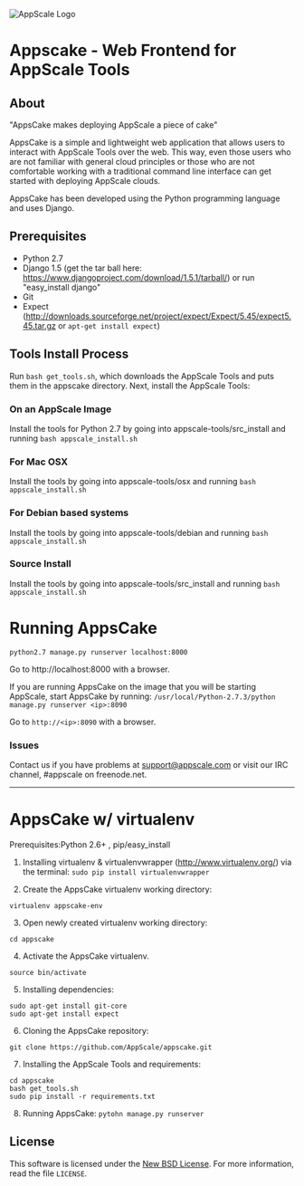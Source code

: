 ![AppScale Logo](http://www.appscale.com/img/appscale-logo.png)

# Appscake - Web Frontend for AppScale Tools #

## About ##

"AppsCake makes deploying AppScale a piece of cake"

AppsCake is a simple and lightweight web application that allows users to
interact with AppScale Tools over the web. This way, even those users who
are not familiar with general cloud principles or those who are not
comfortable working with a traditional command line interface can get
started with deploying AppScale clouds.

AppsCake has been developed using the Python programming language and uses Django.

## Prerequisites ##
- Python 2.7
- Django 1.5 (get the tar ball here: https://www.djangoproject.com/download/1.5.1/tarball/) or 
  run "easy_install django"
- Git
- Expect (http://downloads.sourceforge.net/project/expect/Expect/5.45/expect5.45.tar.gz or 
  ```apt-get install expect```)

## Tools Install Process ##
Run ```bash get_tools.sh```, which downloads the AppScale Tools and puts them in the
appscake directory. Next, install the AppScale Tools:

### On an AppScale Image ###
Install the tools for Python 2.7 by going into appscale-tools/src_install and running
```bash appscale_install.sh```

### For Mac OSX ###
Install the tools by going into appscale-tools/osx and running
```bash appscale_install.sh```

### For Debian based systems ###
Install the tools by going into appscale-tools/debian and running
```bash appscale_install.sh```

### Source Install ###
Install the tools by going into appscale-tools/src_install and running
```bash appscale_install.sh```

# Running AppsCake #
```python2.7 manage.py runserver localhost:8000```

Go to http://localhost:8000 with a browser. 

If you are running AppsCake on the image that you will be starting AppScale, start AppsCake by running:
```/usr/local/Python-2.7.3/python manage.py runserver <ip>:8090```

Go to `http://<ip>:8090` with a browser.

### Issues ###
Contact us if you have problems at support@appscale.com or visit our IRC channel, #appscale on freenode.net.

***

# AppsCake w/ virtualenv #
Prerequisites:Python 2.6+ , pip/easy_install

1. Installing virtualenv & virtualenvwrapper (http://www.virtualenv.org/) via the terminal:
```sudo pip install virtualenvwrapper```

2. Create the AppsCake virtualenv working directory:
```
virtualenv appscake-env
```

3. Open newly created virtualenv working directory:
```
cd appscake
```

4. Activate the AppsCake virtualenv.
```
source bin/activate
```

5. Installing dependencies:
```
sudo apt-get install git-core
sudo apt-get install expect
```

6. Cloning the AppsCake repository:
```
git clone https://github.com/AppScale/appscake.git
```

7. Installing the AppScale Tools and requirements:
```
cd appscake
bash get_tools.sh
sudo pip install -r requirements.txt
```

8. Running AppsCake:
```pytohn manage.py runserver```





License
-------
This software is licensed under the [New BSD License][BSD]. For more
information, read the file ``LICENSE``.

[BSD]: http://opensource.org/licenses/BSD-3-Clause
